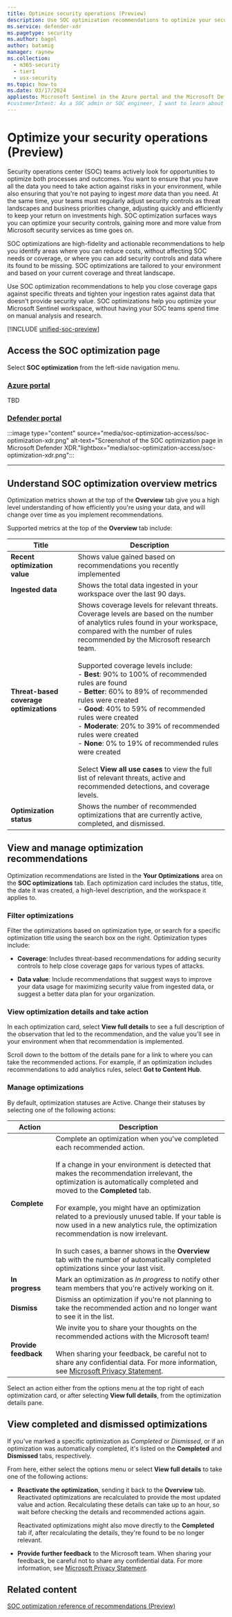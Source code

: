 ```yaml
---
title: Optimize security operations (Preview)
description: Use SOC optimization recommendations to optimize your security operations center (SOC) team activities.
ms.service: defender-xdr
ms.pagetype: security
ms.author: bagol
author: batamig
manager: raynew
ms.collection:
  - m365-security
  - tier1
  - usx-security
ms.topic: how-to
ms.date: 03/17/2024
appliesto: Microsoft Sentinel in the Azure portal and the Microsoft Defender portal
#customerIntent: As a SOC admin or SOC engineer, I want to learn about about how to optimize my security operations center with SOC optimization recommendations.
---
```


# Optimize your security operations (Preview)

Security operations center (SOC) teams actively look for opportunities to optimize both processes and outcomes. You want to ensure that you have all the data you need to take action against risks in your environment, while also ensuring that you're not paying to ingest *more* data than you need. At the same time, your teams must regularly adjust security controls as threat landscapes and business priorities change, adjusting quickly and efficiently to keep your return on investments high. SOC optimization surfaces ways you can optimize your security controls, gaining more and more value from Microsoft security services as time goes on.

SOC optimizations are high-fidelity and actionable recommendations to help you identify areas where you can reduce costs, without affecting SOC needs or coverage, or where you can add security controls and data where its found to be missing. SOC optimizations are tailored to your environment and based on your current coverage and threat landscape.

Use SOC optimization recommendations to help you close coverage gaps against specific threats and tighten your ingestion rates against data that doesn't provide security value. SOC optimizations help you optimize your Microsoft Sentinel workspace, without having your SOC teams spend time on manual analysis and research.

[!INCLUDE [unified-soc-preview](../includes/unified-soc-preview.md)]

## Access the SOC optimization page

Select **SOC optimization** from the left-side navigation menu.

### [Azure portal](#tab/azure-portal)

TBD

### [Defender portal](#tab/defender-portal)
:::image type="content" source="media/soc-optimization-access/soc-optimization-xdr.png" alt-text="Screenshot of the SOC optimization page in Microsoft Defender XDR."lightbox="media/soc-optimization-access/soc-optimization-xdr.png":::

---

## Understand SOC optimization overview metrics

Optimization metrics shown at the top of the **Overview** tab give you a high level understanding of how efficiently you're using your data, and will change over time as you implement recommendations.

Supported metrics at the top of the **Overview** tab include:

|Title  |Description |
|---------|---------|
|**Recent optimization value**    | Shows value gained based on recommendations you recently implemented        |
|**Ingested data**     | Shows the total data ingested in your workspace over the last 90 days.        |
|**Threat-based coverage optimizations**     |   Shows coverage levels for relevant threats. <br>Coverage levels are based on the number of analytics rules found in your workspace, compared with the number of rules recommended by the Microsoft research team. <br><br>Supported coverage levels include:<br>- **Best**: 	90% to 100% of recommended rules are found<br>- **Better**: 60% to 89% of recommended rules were created<br>- **Good**: 40% to 59% of recommended rules were created<br>- **Moderate**: 20% to 39% of recommended rules were created<br>- **None**: 0% to 19% of recommended rules were created<br><br>Select **View all use cases** to view the full list of relevant threats, active and recommended detections, and coverage levels.    |
|**Optimization status**     | Shows the number of recommended optimizations that are currently active, completed, and dismissed.        |

## View and manage optimization recommendations

Optimization recommendations are listed in the **Your Optimizations** area on the **SOC optimizations** tab. Each optimization card includes the status, title, the date it was created, a high-level description, and the workspace it applies to.

### Filter optimizations

Filter the optimizations based on optimization type, or search for a specific optimization title using the search box on the right. Optimization types include:

- **Coverage**: Includes threat-based recommendations for adding security controls to help close coverage gaps for various types of attacks.

- **Data value**: Include recommendations that suggest ways to improve your data usage for maximizing security value from ingested data, or suggest a better data plan for your organization.

### View optimization details and take action

In each optimization card, select **View full details** to see a full description of the observation that led to the recommendation, and the value you'll see in your environment when that recommendation is implemented.

Scroll down to the bottom of the details pane for a link to where you can take the recommended actions. For example, if an optimization includes recommendations to add analytics rules, select **Got to Content Hub**.

### Manage optimizations

By default, optimization statuses are Active. Change their statuses by selecting one of the following actions:

|Action |Description  |
|---------|---------|
|**Complete**     | Complete an optimization when you've completed each recommended action. <br><br>If a change in your environment is detected that makes the recommendation irrelevant, the optimization is automatically completed and moved to the **Completed** tab. <br><br>For example, you might have an optimization related to a previously unused table. If your table is now used in a new analytics rule, the optimization recommendation is now irrelevant. <br><br>In such cases, a banner shows in the **Overview** tab with the number of automatically completed optimizations since your last visit.        |
| **In progress** | Mark an optimization as *In progress* to notify other team members that you're actively working on it. | 
|**Dismiss**     |  Dismiss an optimization if you're not planning to take the recommended action and no longer want to see it in the list.       |
|**Provide feedback**     | We invite you to share your thoughts on the recommended actions with the Microsoft team! <br><br>When sharing your feedback, be careful not to share any confidential data. For more information, see  [Microsoft Privacy Statement](https://privacy.microsoft.com/privacystatement).      |

Select an action either from the options menu at the top right of each optimization card, or after selecting **View full details**, from the optimization details pane.

## View completed and dismissed optimizations

If you've marked a specific optimization as *Completed* or *Dismissed*, or if an optimization was automatically completed, it's listed on the **Completed** and **Dismissed** tabs, respectively.

From here, either select the options menu or select **View full details** to take one of the following actions:

- **Reactivate the optimization**, sending it back to the **Overview** tab. Reactivated optimizations are recalculated to provide the most updated value and action. Recalculating these details can take up to an hour, so wait before checking the details and recommended actions again.

    Reactivated optimizations might also move directly to the **Completed** tab if, after recalculating the details, they're found to be no longer relevant.

- **Provide further feedback** to the Microsoft team. When sharing your feedback, be careful not to share any confidential data. For more information, see  [Microsoft Privacy Statement](https://privacy.microsoft.com/privacystatement). 


## Related content

[SOC optimization reference of recommendations (Preview)](soc-optimization-reference.md)
